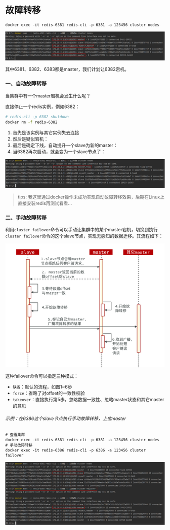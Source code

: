 # 故障转移

```shell
docker exec -it redis-6381 redis-cli -p 6381 -a 123456 cluster nodes
```

![redis.png](images/redis-cluster-failover-01.png)

其中6381、6382、6383都是master，我们计划让6382宕机。

### 一、自动故障转移

当集群中有一个master宕机会发生什么呢？

直接停止一个redis实例，例如6382：

```sh
# redis-cli -p 6382 shutdown
docker rm -f redis-6382
```

1. 首先是该实例与其它实例失去连接
2. 然后是疑似宕机：
3. 最后是确定下线，自动提升一个slave为新的master：
4. 当6382再次启动，就会变为一个slave节点了：

![redis.png](images/redis-cluster-failover-02.png)

> tips: 我这里通过docker操作未成功实现自动故障转移效果，后期在Linux上直接安装redis再测试看看...

### 二、手动故障转移

利用`cluster failover`命令可以手动让集群中的某个master宕机，切换到执行`cluster failover`命令的这个slave节点，实现无感知的数据迁移。其流程如下：

![redis.png](images/redis-cluster-failover-03.png)

这种failover命令可以指定三种模式：

- `缺省`：默认的流程，如图1~6歩
- `force`：省略了对offset的一致性校验
- `takeover`：直接执行第5歩，忽略数据一致性、忽略master状态和其它master的意见

###### 示例：在6386这个slave节点执行手动故障转移，上位master

```shell
# 查看集群
docker exec -it redis-6381 redis-cli -p 6381 -a 123456 cluster nodes
# 手动故障转移
docker exec -it redis-6386 redis-cli -p 6386 -a 123456 cluster failover
```

![redis.png](images/redis-cluster-failover-04.png)